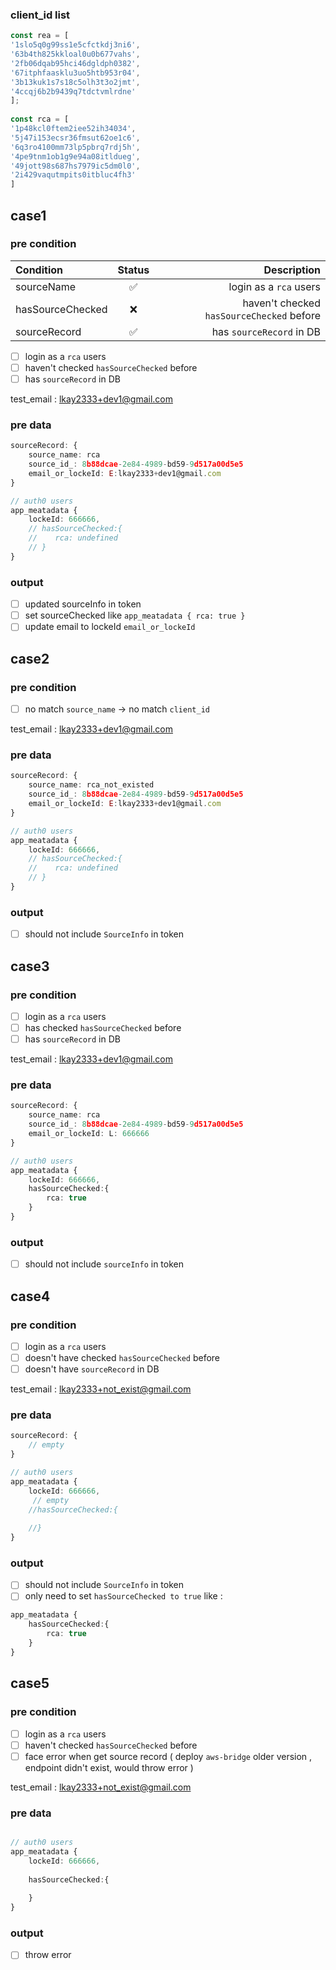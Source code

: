 ### client_id list
```ts
const rea = [  
'1slo5q0g99ss1e5cfctkdj3ni6',  
'63b4th825kkloal0u0b677vahs',  
'2fb06dqab95hci46dgldph0382',  
'67itphfaasklu3uo5htb953r04',  
'3b13kuk1s7s18c5olh3t3o2jmt',  
'4ccqj6b2b9439q7tdctvmlrdne'  
];  
  
const rca = [  
'1p48kcl0ftem2iee52ih34034',  
'5j47i153ecsr36fmsut62oe1c6',  
'6q3ro4100mm73lp5pbrq7rdj5h',  
'4pe9tnm1ob1g9e94a08itldueg',  
'49jott98s687hs7979ic5dm0l0',  
'2i429vaqutmpits0itbluc4fh3'  
]
```

## case1

### pre condition 

| Condition        | Status | Description |
|:---------------- |:------:| -----------:|
| sourceName       |   ✅  | login as a `rca` users |
| hasSourceChecked |   ❌  | haven't checked `hasSourceChecked` before |
| sourceRecord     |   ✅  | has `sourceRecord` in DB            |

 - [ ] login as a `rca` users
 - [ ] haven't checked `hasSourceChecked` before
 - [ ] has `sourceRecord` in DB

test_email : lkay2333+dev1@gmail.com

### pre data

```ts
sourceRecord: {
	source_name: rca
	source_id_: 8b88dcae-2e84-4989-bd59-9d517a00d5e5 
	email_or_lockeId: E:lkay2333+dev1@gmail.com
}

// auth0 users
app_meatadata {
	lockeId: 666666,
	// hasSourceChecked:{
	//    rca: undefined
    // }
}

```

### output
 - [ ] updated sourceInfo in token  
 - [ ] set sourceChecked like     `app_meatadata { rca: true }`
 - [ ] update email to lockeId  `email_or_lockeId`

## case2

### pre condition 

- [ ]  no match `source_name`  -> no match `client_id`

test_email : lkay2333+dev1@gmail.com

### pre data

```ts
sourceRecord: {
	source_name: rca_not_existed
	source_id_: 8b88dcae-2e84-4989-bd59-9d517a00d5e5 
	email_or_lockeId: E:lkay2333+dev1@gmail.com
}

// auth0 users
app_meatadata {
	lockeId: 666666,
	// hasSourceChecked:{
	//    rca: undefined
    // }
}

```

### output
 - [ ] should not include `SourceInfo` in token  


## case3

### pre condition 

- [ ]  login as a `rca` users
 - [ ] has checked `hasSourceChecked` before
 - [ ] has `sourceRecord` in DB

test_email : lkay2333+dev1@gmail.com

### pre data

```ts
sourceRecord: {
	source_name: rca
	source_id_: 8b88dcae-2e84-4989-bd59-9d517a00d5e5 
	email_or_lockeId: L: 666666
}

// auth0 users
app_meatadata {
	lockeId: 666666,
    hasSourceChecked:{
	    rca: true
    }
}

```

### output
 - [ ] should not include `sourceInfo` in token  


## case4

### pre condition 

- [ ]  login as a `rca` users
- [ ]  doesn't have checked `hasSourceChecked` before
- [ ]  doesn't have `sourceRecord` in DB

test_email : lkay2333+not_exist@gmail.com

### pre data

```ts
sourceRecord: {
	// empty
}

// auth0 users
app_meatadata {
	lockeId: 666666,
     // empty
    //hasSourceChecked:{
	
    //}
}

```

### output
 - [ ]  should not include `SourceInfo` in token
 - [ ]  only need to set `hasSourceChecked to true` like :
```ts
app_meatadata {
    hasSourceChecked:{
		rca: true
    }
}
```


## case5

### pre condition 

- [ ]  login as a `rca` users
- [ ]  haven't checked `hasSourceChecked` before
- [ ]  face error when get source record ( deploy `aws-bridge` older version , endpoint didn't exist, would throw error )

test_email : lkay2333+not_exist@gmail.com

### pre data

```ts

// auth0 users
app_meatadata {
	lockeId: 666666,
    
    hasSourceChecked:{
	
    }
}

```

### output
 - [ ]  throw error 
